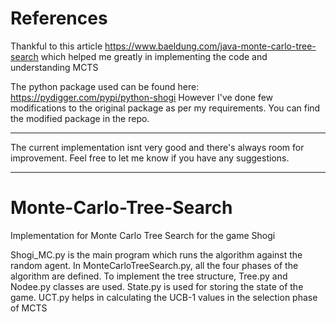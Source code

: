 # References
Thankful to this article https://www.baeldung.com/java-monte-carlo-tree-search which helped me greatly in implementing the code and understanding MCTS

The python package used can be found here: https://pydigger.com/pypi/python-shogi
However I've done few modifications to the original package as per my requirements. You can find the modified package in the repo.

__________________
The current implementation isnt very good and there's always room for improvement. Feel free to let me know if you have any suggestions.
__________________
# Monte-Carlo-Tree-Search
Implementation for Monte Carlo Tree Search for the game Shogi

Shogi_MC.py is the main program which runs the algorithm against the random agent.
In MonteCarloTreeSearch.py, all the four phases of the algorithm are defined.
To implement the tree structure, Tree.py and Nodee.py classes are used.
State.py is used for storing the state of the game.
UCT.py helps in calculating the UCB-1 values in the selection phase of MCTS


